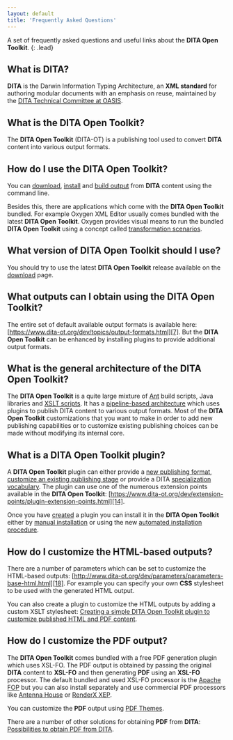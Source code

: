 ```yaml
---
layout: default
title: 'Frequently Asked Questions'
---
```


A set of frequently asked questions and useful links about the **DITA Open Toolkit**.
{: .lead}

## What is DITA?

**DITA** is the Darwin Information Typing Architecture, an **XML standard** for authoring modular documents with an emphasis on reuse, maintained by the [DITA Technical Committee at OASIS][1].

## What is the DITA Open Toolkit?

The **DITA Open Toolkit** (DITA-OT) is a publishing tool used to convert **DITA** content into various output formats.

## How do I use the DITA Open Toolkit?

You can [download][2], [install][3] and [build output][4] from **DITA** content using the command line.

Besides this, there are applications which come with the **DITA Open Toolkit** bundled. For example Oxygen XML Editor usually comes bundled with the latest **DITA Open Toolkit**. Oxygen provides visual means to run the bundled **DITA Open Toolkit** using a concept called [transformation scenarios][5].

## What version of DITA Open Toolkit should I use?

You should try to use the latest **DITA Open Toolkit** release available on the [download][6] page.

## What outputs can I obtain using the DITA Open Toolkit?

The entire set of default available output formats is available here: [https://www.dita-ot.org/dev/topics/output-formats.html][7]. But the **DITA Open Toolkit** can be enhanced by installing plugins to provide additional output formats.

## What is the general architecture of the DITA Open Toolkit?

The **DITA Open Toolkit** is a quite large mixture of [Ant][8] build scripts, Java libraries and [XSLT scripts][9]. It has a [pipeline-based architecture][10] which uses plugins to publish DITA content to various output formats. Most of the **DITA Open Toolkit** customizations that you want to make in order to add new publishing capabilities or to customize existing publishing choices can be made without modifying its internal core.

## What is a DITA Open Toolkit plugin?

A **DITA Open Toolkit** plugin can either provide a [new publishing format][11], [customize an existing publishing stage][12] or provide a DITA [specialization vocabulary][13]. The plugin can use one of the numerous extension points available in the **DITA Open Toolkit**: [https://www.dita-ot.org/dev/extension-points/plugin-extension-points.html][14].

Once you have [created][15] a plugin you can install it in the **DITA Open Toolkit** either by [manual installation][16] or using the new [automated installation procedure][17].

## How do I customize the HTML-based outputs?

There are a number of parameters which can be set to customize the HTML-based outputs: [http://www.dita-ot.org/dev/parameters/parameters-base-html.html][18]. For example you can specify your own **CSS** stylesheet to be used with the generated HTML output.

You can also create a plugin to customize the HTML outputs by adding a custom XSLT stylesheet: [Creating a simple DITA Open Toolkit plugin to customize published HTML and PDF content][19].

## How do I customize the PDF output?

The **DITA Open Toolkit** comes bundled with a free PDF generation plugin which uses XSL-FO. The PDF output is obtained by passing the original **DITA** content to **XSL-FO** and then generating **PDF** using an **XSL-FO** processor. The default bundled and used XSL-FO processor is the [Apache FOP][21] but you can also install separately and use commercial PDF processors like [Antenna House][22] or [RenderX XEP][23].

You can customize the **PDF** output using [PDF Themes][24].

There are a number of other solutions for obtaining **PDF** from **DITA**: [Possibilities to obtain PDF from DITA][25].

[1]: https://www.oasis-open.org/committees/tc_home.php?wg_abbrev=dita
[2]: http://www.dita-ot.org/download
[3]: http://www.dita-ot.org/dev/getting-started/installing-client.html
[4]: https://www.dita-ot.org/dev/topics/first-build-using-dita-command.html#ariaid-title1
[5]: https://www.oxygenxml.com/doc/ug-editor/topics/create-dita-ot-transformation.html
[6]: http://www.dita-ot.org/download
[7]: https://www.dita-ot.org/dev/topics/output-formats.html
[8]: http://ant.apache.org/
[9]: https://www.w3.org/TR/2007/REC-xslt20-20070123/
[10]: https://www.dita-ot.org/dev/reference/architecture.html
[11]: https://www.dita-ot.org/dev/topics/plugin-newtranstype.html
[12]: https://www.dita-ot.org/dev/topics/plugin-applications.html
[13]: https://www.dita-ot.org/dev/topics/plugin-xmlcatalog.html
[14]: https://www.dita-ot.org/dev/extension-points/plugin-extension-points.html
[15]: https://www.dita-ot.org/dev/topics/plugin-newtranstype.html#ariaid-title1
[16]: https://www.oxygenxml.com/doc/ug-editor/topics/dita-ot-install-plugin.html
[17]: https://www.dita-ot.org/dev/topics/plugins-installing.html
[18]: http://www.dita-ot.org/dev/parameters/parameters-base-html.html
[19]: https://blog.oxygenxml.com/topics/creating-simple-dita-open-toolkit.html
[20]: https://www.oxygenxml.com/doc/ug-editor/topics/pdf-css-customization.html
[21]: https://xmlgraphics.apache.org/fop/
[22]: https://www.antennahouse.com/
[23]: http://www.renderx.com/
[24]: https://www.dita-ot.org/4.2/topics/pdf-themes
[25]: https://blog.oxygenxml.com/topics/ditaToPDF.html
